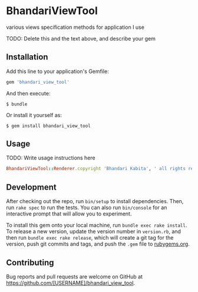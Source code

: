 # BhandariViewTool

various views specification methods for application I use

TODO: Delete this and the text above, and describe your gem

## Installation

Add this line to your application's Gemfile:

```ruby
gem 'bhandari_view_tool'
```

And then execute:

    $ bundle

Or install it yourself as:

    $ gem install bhandari_view_tool

## Usage

TODO: Write usage instructions here
```ruby
BhandariViewTool::Renderer.copyright 'Bhandari Kabita', ' all rights reserved'
```
## Development

After checking out the repo, run `bin/setup` to install dependencies. Then, run `rake spec` to run the tests. You can also run `bin/console` for an interactive prompt that will allow you to experiment.

To install this gem onto your local machine, run `bundle exec rake install`. To release a new version, update the version number in `version.rb`, and then run `bundle exec rake release`, which will create a git tag for the version, push git commits and tags, and push the `.gem` file to [rubygems.org](https://rubygems.org).

## Contributing

Bug reports and pull requests are welcome on GitHub at https://github.com/[USERNAME]/bhandari_view_tool.
